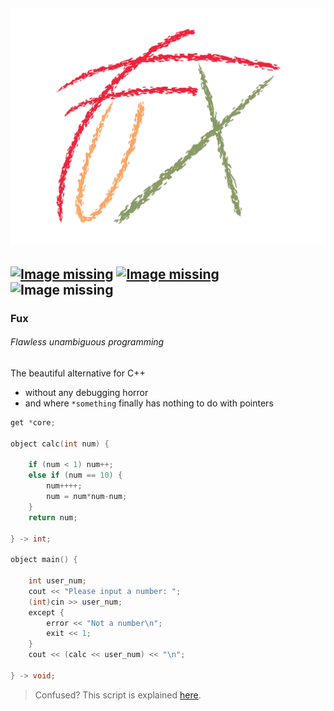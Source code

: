 ![Image missing](./fux_logo.png)
--- 
[![Image missing](https://img.shields.io/github/release/fuxlang/_?logo=airplayaudio)](https://github.com/Fuechs/fuxlang/releases/latest)
[![Image missing](https://img.shields.io/github/license/Fuechs/fuxlang?logo=markdown)](./LICENSE.md)<br>
![Image missing](https://img.shields.io/badge/Note-Compiler%20is%20still%20in%20development-blueviolet)
---
### Fux
###### Flawless unambiguous programming
The beautiful alternative for C++ 
- without any debugging horror
- and where `*something` finally has nothing to do with pointers

```cpp
get *core;

object calc(int num) {

    if (num < 1) num++;
    else if (num == 10) {
        num++++;
        num = num*num-num;
    }
    return num;

} -> int;

object main() {

    int user_num;
    cout << "Please input a number: ";
    (int)cin >> user_num;
    except {
        error << "Not a number\n";
        exit << 1;
    }
    cout << (calc << user_num) << "\n"; 

} -> void;
```
> Confused? This script is explained [here](./docs/demo.md).